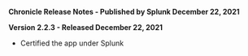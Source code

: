 **Chronicle Release Notes - Published by Splunk December 22, 2021**


**Version 2.2.3 - Released December 22, 2021**

* Certified the app under Splunk